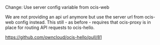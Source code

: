 Change: Use server config variable from ocis-web

We are not providing an api url anymore but use the server url from ocis-web config instead. This still - as before - requires that ocis-proxy is in place for routing API requests to ocis-hello.

https://github.com/owncloud/ocis-hello/pull/81
